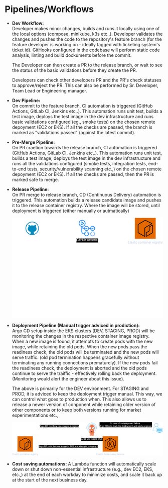 # Pipelines/Workflows

- **Dev Workflow:**  
    Developer makes minor changes, builds and runs it locally using one of the local options (compose, minikube, k3s etc.,). Developer validates the changes and pushes the code to the repository's feature branch (for the feature developer is working on - ideally tagged with ticketing system's ticket id). GitHooks configured in the codebase will perform static code analysis, linting and build dockuments before the commit.

    The Developer can then create a PR to the release branch, or wait to see the status of the basic validations before they create the PR.

    Developers can check other developers PR and the PR's check statuses to approve/reject the PR. This can also be performed by Sr. Developer, Team Lead or Engineering manager.
- **Dev Pipeline:**  
    On commit to the feature branch, CI automation is triggered (GitHub Actions, GitLab CI, Jenkins etc,.). This automation runs unit test, builds a test image, deploys the test image in the dev infrastructure and runs basic validations configured (eg., smoke tests) on the chosen remote depoyment (EC2 or EKS). If all the checks are passed, the branch is marked as "validations passed" (against the latest commit).
- **Pre-Merge Pipeline:**  
    On PR craetion towards the release branch, CI automation is triggered (GitHub Actions, GitLab CI, Jenkins etc,.). This automation runs unit test, builds a test image, deploys the test image in the dev infrastructure and runs all the validations configured (smoke tests, integration tests, end-to-end tests, security/vulnerability scanning etc.,) on the chosen remote depoyment (EC2 or EKS). If all the checks are passed, then the PR is marked safe to merge.
- **Release Pipeline:**  
    On PR merge to release branch, CD (Continuous Delivery) automation is triggered. This automation builds a release candidate image and pushes it to the release container registry. Where the image will be stored, until deployment is triggered (either manually or autmatically)

    ![Release pipeline diagram](./diagrams/Release%20Pipeline.drawio.png)
- **Deployment Pipeline (Manual trigger adviced in prodiction):**  
    Argo CD setup inside the EKS clusters (DEV, STAGING, PROD) will be monitoring the changes in the respective container image registry. When a new image is found, it attempts to create pods with the new image, while retaining the old pods. When the new pods pass the readiness check, the old pods will be terminated and the new pods will serve traffic. (old pod termination happens gracefully without terminating any running connections prematurely). If the new pods fail the readiness check, the deployment is aborted and the old pods continue to serve the traiffic - effectively rolling back the deployment. (Monitoring would alert the engineer about this issue).

    The above is primarily for the DEV environment. For STAGING and PROD, it is adviced to keep the deployment trigger manual. This way, we can control what goes to production when. This also allows us to release a newer version of conponent while retaining older version of other components or to keep both versions running for market experimentations etc.,

    ![Deployment pipeline diagram](./diagrams/Deployment%20Pipeline.drawio.png)
- **Cost saving automations:**
    A Lambda function will automatically scale down or shut down non-essential infrastructure (e.g., dev EC2, EKS, etc.,) at the end of each workday to minimize costs, and scale it back up at the start of the next business day.
